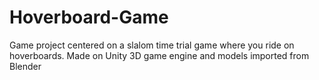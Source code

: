 # Hoverboard-Game
Game project centered on a slalom time trial game where you ride on hoverboards. Made on Unity 3D game engine and models imported from Blender
